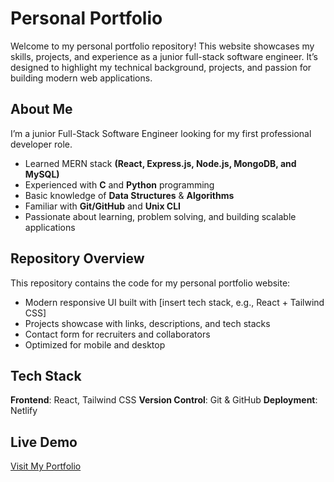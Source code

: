 # Personal Portfolio

Welcome to my personal portfolio repository! This website showcases my skills, projects, and experience as a junior full-stack software engineer. It’s designed to highlight my technical background, projects, and passion for building modern web applications.

## About Me

I’m a junior Full-Stack Software Engineer looking for my first professional developer role.
- Learned MERN stack **(React, Express.js, Node.js, MongoDB, and MySQL)**
- Experienced with **C** and **Python** programming
- Basic knowledge of **Data Structures** & **Algorithms**
- Familiar with **Git/GitHub** and **Unix CLI**
- Passionate about learning, problem solving, and building scalable applications

## Repository Overview

This repository contains the code for my personal portfolio website:
- Modern responsive UI built with [insert tech stack, e.g., React + Tailwind CSS]
- Projects showcase with links, descriptions, and tech stacks
- Contact form for recruiters and collaborators
- Optimized for mobile and desktop

## Tech Stack

**Frontend**: React, Tailwind CSS
**Version Control**: Git & GitHub
**Deployment**: Netlify

## Live Demo

[Visit My Portfolio](https://amirsadik-41y5bkz9c-amirs-projects-b7c245ed.vercel.app/)